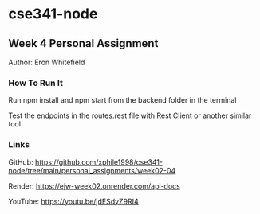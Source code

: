 # cse341-node
## Week 4 Personal Assignment
Author: Eron Whitefield
### How To Run It
Run npm install and npm start from the backend folder in the terminal

Test the endpoints in the routes.rest file with Rest Client or another similar tool.

### Links
GitHub: https://github.com/xphile1998/cse341-node/tree/main/personal_assignments/week02-04

Render: https://ejw-week02.onrender.com/api-docs

YouTube: https://youtu.be/jdESdyZ9RI4
